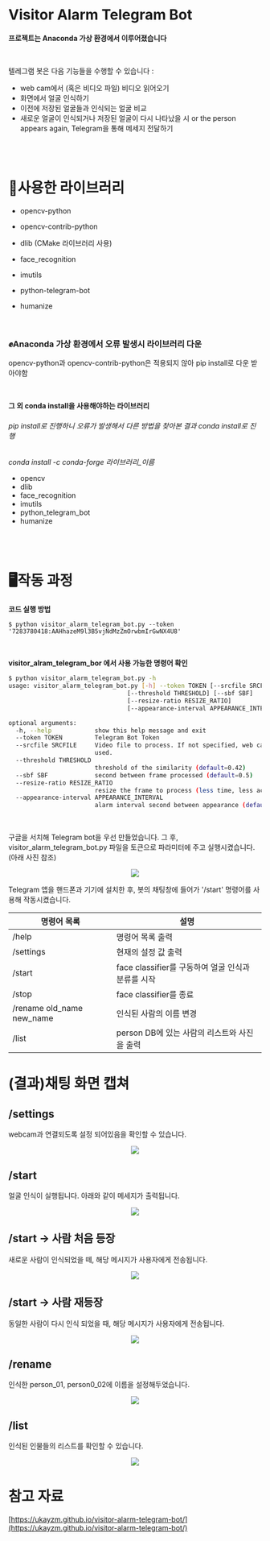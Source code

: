 # Visitor Alarm Telegram Bot

**프로젝트는 Anaconda 가상 환경에서 이루어졌습니다**  

<br/>

텔레그램 봇은 다음 기능들을 수행할 수 있습니다 : 
* web cam에서 (혹은 비디오 파일) 비디오 읽어오기
* 화면에서 얼굴 인식하기
* 이전에 저장된 얼굴들과 인식되는 얼굴 비교
* 새로운 얼굴이 인식되거나 저장된 얼굴이 다시 나타났을 시 or the person appears again, Telegram을 통해 메세지 전달하기

<br/><br/>

# 📂사용한 라이브러리

* opencv-python
* opencv-contrib-python
* dlib (CMake 라이브러리 사용)
* face_recognition
* imutils
* python-telegram-bot
* humanize

  <br/>

### ✊Anaconda 가상 환경에서 오류 발생시 라이브러리 다운
opencv-python과 opencv-contrib-python은 적용되지 않아 pip install로 다운 받아야함  

<br/>

**그 외 conda install을 사용해야하는 라이브러리**
###### pip install로 진행하니 오류가 발생해서 다른 방법을 찾아본 결과 conda install로 진행  

*conda install -c conda-forge 라이브러리_이름*
- opencv
- dlib
- face_recognition
- imutils
- python_telegram_bot
- humanize

<br/><br/>

# 🖥️작동 과정  

**코드 실행 방법**  
```
$ python visitor_alarm_telegram_bot.py --token '7283780418:AAHhazeM9l3B5vjNdMzZmOrwbmIrGwNX4U8'
``` 

<br/>

**visitor_alram_telegram_bor 에서 사용 가능한 명령어 확인**
```bash
$ python visitor_alarm_telegram_bot.py -h
usage: visitor_alarm_telegram_bot.py [-h] --token TOKEN [--srcfile SRCFILE]
                                 [--threshold THRESHOLD] [--sbf SBF]
                                 [--resize-ratio RESIZE_RATIO]
                                 [--appearance-interval APPEARANCE_INTERVAL]

optional arguments:
  -h, --help            show this help message and exit
  --token TOKEN         Telegram Bot Token
  --srcfile SRCFILE     Video file to process. If not specified, web cam is
                        used.
  --threshold THRESHOLD
                        threshold of the similarity (default=0.42)
  --sbf SBF             second between frame processed (default=0.5)
  --resize-ratio RESIZE_RATIO
                        resize the frame to process (less time, less accuracy)
  --appearance-interval APPEARANCE_INTERVAL
                        alarm interval second between appearance (default=10)
```

<br/>

구글을 서치해 Telegram bot을 우선 만들었습니다. 
그 후, visitor_alarm_telegram_bot.py 파일을 토큰으로 파라미터에 주고 실행시켰습니다. (아래 사진 참조)

<p align="center">
  <img src="png/terminal_screenshot.png">
</p>  

Telegram 앱을 핸드폰과 기기에 설치한 후, 봇의 채팅창에 들어가 '/start' 명령어를 사용해 작동시켰습니다.


| 명령어 목록 | 설명 |
|--------------------|----------|
| /help | 명령어 목록 출력 |
| /settings | 현재의 설정 값 출력 |
| /start | face classifier를 구동하여 얼굴 인식과 분류를 시작 |
| /stop | face classifier를 종료 |
| /rename old_name new_name | 인식된 사람의 이름 변경 |
| /list | person DB에 있는 사람의 리스트와 사진을 출력 |

# (결과)채팅 화면 캡쳐

## /settings

webcam과 연결되도록 설정 되어있음을 확인할 수 있습니다. 

<p align="center">
  <img src="png/tele_Settings.png">
</p>

## /start

얼굴 인식이 실행됩니다. 아래와 같이 메세지가 출력됩니다.

<p align="center">
   <img src="png/tele_start1.png">
</p>

## /start -> 사람 처음 등장

새로운 사람이 인식되었을 떼, 해당 메시지가 사용자에게 전송됩니다. 

<p align="center">
   <img src="png/tele_start2.png">
</p>

## /start -> 사람 재등장

동일한 사람이 다시 인식 되었을 때, 해당 메시지가 사용자에게 전송됩니다.

<p align="center">
   <img src="png/tele_start3.png">
</p>

## /rename

인식한 person_01, person0_02에 이름을 설정해두었습니다.

<p align="center">
   <img src="png/tele_rename.png">
</p>

## /list

인식된 인물들의 리스트를 확인할 수 있습니다.

<p align="center">
   <img src="png/tele_list.png">
</p>

# 참고 자료 
[https://ukayzm.github.io/visitor-alarm-telegram-bot/](https://ukayzm.github.io/visitor-alarm-telegram-bot/)


